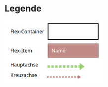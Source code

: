 # Legende

![Legende zur aktuellen Aufgabe](/js/exercises/markdown/06_flexbox_navigation/imgs/legende.png)
